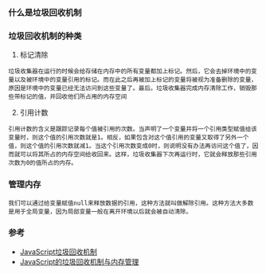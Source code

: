 ### 什么是垃圾回收机制

### 垃圾回收机制的种类

1. 标记清除
```
垃圾收集器在运行的时候会给存储在内存中的所有变量都加上标记。然后，它会去掉环境中的变量以及被环境中的变量引用的标记。而在此之后再被加上标记的变量将被视为准备删除的变量，原因是环境中的变量已经无法访问到这些变量了。最后。垃圾收集器完成内存清除工作，销毁那些带标记的值，并回收他们所占用的内存空间
```

2. 引用计数
```
引用计数的含义是跟踪记录每个值被引用的次数。当声明了一个变量并将一个引用类型赋值给该变量时，则这个值的引用次数就是1。相反，如果包含对这个值引用的变量又取得了另外一个值，则这个值的引用次数就减1。当这个引用次数变成0时，则说明没有办法再访问这个值了，因而就可以将其所占的内存空间给收回来。这样，垃圾收集器下次再运行时，它就会释放那些引用次数为0的值所占的内存。
```
### 管理内存
```
我们可以通过给变量赋值null来释放数据的引用，这种方法就叫做解除引用。这种方法大多数是用于全局变量，因为局部变量一般在离开环境以后就会被自动清除。
```

### 参考
- [JavaScript垃圾回收机制](https://www.cnblogs.com/hustskyking/archive/2013/04/27/garbage-collection.html)
- [JavaScript的垃圾回收机制与内存管理](https://www.jb51.net/article/192710.htm)